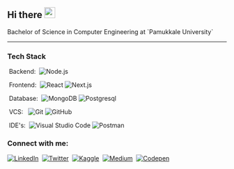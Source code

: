 
<h2>Hi there <img src="https://media.giphy.com/media/hvRJCLFzcasrR4ia7z/giphy.gif" width="25px" height="25px"></h2>
Bachelor of Science in Computer Engineering at `Pamukkale University` 

<hr/>
<h3>Tech Stack</h3>

&nbsp;Backend:&nbsp;
![Node.js](https://img.shields.io/badge/-Node.js-0A1A2F?style=flat&logo=node.js)

&nbsp;Frontend:&nbsp;
![React](https://img.shields.io/badge/-React-0A1A2F?style=flat&logo=react)
![Next.js](https://img.shields.io/badge/-Next.js-0A1A2F?style=flat&logo=next.js)

&nbsp;Database:&nbsp;
![MongoDB](https://img.shields.io/badge/-MongoDB-0A1A2F?style=flat&logo=mongodb)
![Postgresql](https://img.shields.io/badge/-Postgresql-0A1A2F?style=flat&logo=postgresql)

&nbsp;VCS: &nbsp;
![Git](https://img.shields.io/badge/-Git-0A1A2F?style=flat&logo=git)
![GitHub](https://img.shields.io/badge/-GitHub-0A1A2F?style=flat&logo=github)

&nbsp;IDE's:&nbsp;
 ![Visual Studio Code](https://img.shields.io/badge/-Visual%20Studio%20Code-0A1A2F?style=flat&logo=visual-studio-code&logoColor=007ACC)
 ![Postman](https://img.shields.io/badge/-Postman-0A1A2F?style=flat&logo=postman)


  

<h3>Connect with me:</h3>

[![LinkedIn](https://img.shields.io/badge/LinkedIn-0077B5?&logo=linkedin&logoColor=white)](https://www.linkedin.com/in/alper-bayram/)&nbsp;
[![Twitter](https://img.shields.io/badge/Twitter-1DA1F2?logo=twitter&logoColor=white)](https://twitter.com/alprbayram)&nbsp;
[![Kaggle](https://img.shields.io/badge/-Kaggle-20BEFF?style=flat)](https://www.kaggle.com/devalper)&nbsp;
[![Medium](https://img.shields.io/badge/Medium-12100E?logo=medium&logoColor=white)](https://alper-bayram.medium.com/)&nbsp;
[![Codepen](https://img.shields.io/badge/-Codepen-12100E?style=flat&logo=codepen)](https://codepen.io/alperbayrm)&nbsp;


  
<!--<p>I’m currently working on web development and natural language processing.
<img align="center" src="https://github-readme-stats.vercel.app/api/top-langs/?username=alperbayram&show_icons=true&locale=en&theme=cobalt&bg_color=0d1117&layout=compact&hide_border=true&langs_count=6&title_color=75eeb2" alt="alperbayram" />
</p>-->
